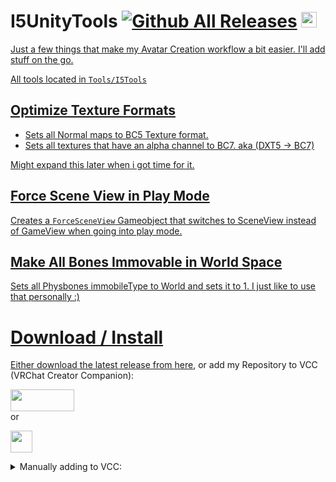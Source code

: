 # I5UnityTools [![Github All Releases](https://img.shields.io/github/downloads/i5ucc/I5UnityTools/total.svg)](https://github.com/I5UCC/I5UnityTools/releases/latest) <a href='https://ko-fi.com/i5ucc' target='_blank'><img height='35' style='border:0px;height:25px;' src='https://az743702.vo.msecnd.net/cdn/kofi3.png?v=0' border='0' alt='Buy Me a Coffee at ko-fi.com' />

Just a few things that make my Avatar Creation workflow a bit easier. I'll add stuff on the go.

All tools located in `Tools/I5Tools`

## Optimize Texture Formats

- Sets all Normal maps to BC5 Texture format.
- Sets all textures that have an alpha channel to BC7. aka (DXT5 -> BC7)

Might expand this later when i got time for it.

## Force Scene View in Play Mode

Creates a `ForceSceneView` Gameobject that switches to SceneView instead of GameView when going into play mode.

## Make All Bones Immovable in World Space

Sets all Physbones immobileType to World and sets it to 1. I just like to use that personally :)

# Download / Install

Either download the latest release from [here](https://github.com/I5UCC/VRCMultiUploader/releases/latest), or add my Repository to VCC (VRChat Creator Companion): <br>

[<img src="https://github.com/I5UCC/VRCMultiUploader/assets/43730681/7130b744-dcb7-4525-a62c-9bad41331c1c"  width="102" height="35">](https://i5ucc.github.io/vpm/I5Tools.html) <br>
or <br>

[<img src="https://user-images.githubusercontent.com/43730681/235304229-ce2b4689-4945-4282-967e-40bfbf8ebf54.png" height="35">](https://i5ucc.github.io/vpm/main.html) <br>

<details>
  <summary>Manually adding to VCC:</summary>
  
  1. Open VCC
  2. Click "Settings" in the bottom left
  3. Click the "Packages" tab at the top
  4. Click "Add Repository" in the top right
  5. Paste `https://i5ucc.github.io/vpm/VRCMultiUploader.json` into the text field and click "Add"
  6. Click "I understand, Add Repository" in the popup after reading its contents
  7. Activate the checkbox next to the repository "VRCMultiUploader"
  
